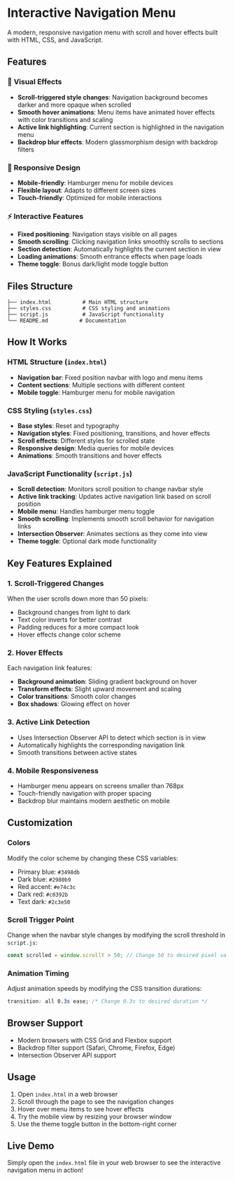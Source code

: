 # Interactive Navigation Menu

A modern, responsive navigation menu with scroll and hover effects built with HTML, CSS, and JavaScript.

## Features

### 🎨 **Visual Effects**
- **Scroll-triggered style changes**: Navigation background becomes darker and more opaque when scrolled
- **Smooth hover animations**: Menu items have animated hover effects with color transitions and scaling
- **Active link highlighting**: Current section is highlighted in the navigation menu
- **Backdrop blur effects**: Modern glassmorphism design with backdrop filters

### 📱 **Responsive Design**
- **Mobile-friendly**: Hamburger menu for mobile devices
- **Flexible layout**: Adapts to different screen sizes
- **Touch-friendly**: Optimized for mobile interactions

### ⚡ **Interactive Features**
- **Fixed positioning**: Navigation stays visible on all pages
- **Smooth scrolling**: Clicking navigation links smoothly scrolls to sections
- **Section detection**: Automatically highlights the current section in view
- **Loading animations**: Smooth entrance effects when page loads
- **Theme toggle**: Bonus dark/light mode toggle button

## Files Structure

```
├── index.html          # Main HTML structure
├── styles.css          # CSS styling and animations
├── script.js           # JavaScript functionality
└── README.md          # Documentation
```

## How It Works

### HTML Structure (`index.html`)
- **Navigation bar**: Fixed position navbar with logo and menu items
- **Content sections**: Multiple sections with different content
- **Mobile toggle**: Hamburger menu for mobile navigation

### CSS Styling (`styles.css`)
- **Base styles**: Reset and typography
- **Navigation styles**: Fixed positioning, transitions, and hover effects
- **Scroll effects**: Different styles for scrolled state
- **Responsive design**: Media queries for mobile devices
- **Animations**: Smooth transitions and hover effects

### JavaScript Functionality (`script.js`)
- **Scroll detection**: Monitors scroll position to change navbar style
- **Active link tracking**: Updates active navigation link based on scroll position
- **Mobile menu**: Handles hamburger menu toggle
- **Smooth scrolling**: Implements smooth scroll behavior for navigation links
- **Intersection Observer**: Animates sections as they come into view
- **Theme toggle**: Optional dark mode functionality

## Key Features Explained

### 1. Scroll-Triggered Changes
When the user scrolls down more than 50 pixels:
- Background changes from light to dark
- Text color inverts for better contrast
- Padding reduces for a more compact look
- Hover effects change color scheme

### 2. Hover Effects
Each navigation link features:
- **Background animation**: Sliding gradient background on hover
- **Transform effects**: Slight upward movement and scaling
- **Color transitions**: Smooth color changes
- **Box shadows**: Glowing effect on hover

### 3. Active Link Detection
- Uses Intersection Observer API to detect which section is in view
- Automatically highlights the corresponding navigation link
- Smooth transitions between active states

### 4. Mobile Responsiveness
- Hamburger menu appears on screens smaller than 768px
- Touch-friendly navigation with proper spacing
- Backdrop blur maintains modern aesthetic on mobile

## Customization

### Colors
Modify the color scheme by changing these CSS variables:
- Primary blue: `#3498db`
- Dark blue: `#2980b9`
- Red accent: `#e74c3c`
- Dark red: `#c0392b`
- Text dark: `#2c3e50`

### Scroll Trigger Point
Change when the navbar style changes by modifying the scroll threshold in `script.js`:
```javascript
const scrolled = window.scrollY > 50; // Change 50 to desired pixel value
```

### Animation Timing
Adjust animation speeds by modifying the CSS transition durations:
```css
transition: all 0.3s ease; /* Change 0.3s to desired duration */
```

## Browser Support
- Modern browsers with CSS Grid and Flexbox support
- Backdrop filter support (Safari, Chrome, Firefox, Edge)
- Intersection Observer API support

## Usage
1. Open `index.html` in a web browser
2. Scroll through the page to see the navigation changes
3. Hover over menu items to see hover effects
4. Try the mobile view by resizing your browser window
5. Use the theme toggle button in the bottom-right corner

## Live Demo
Simply open the `index.html` file in your web browser to see the interactive navigation menu in action!
